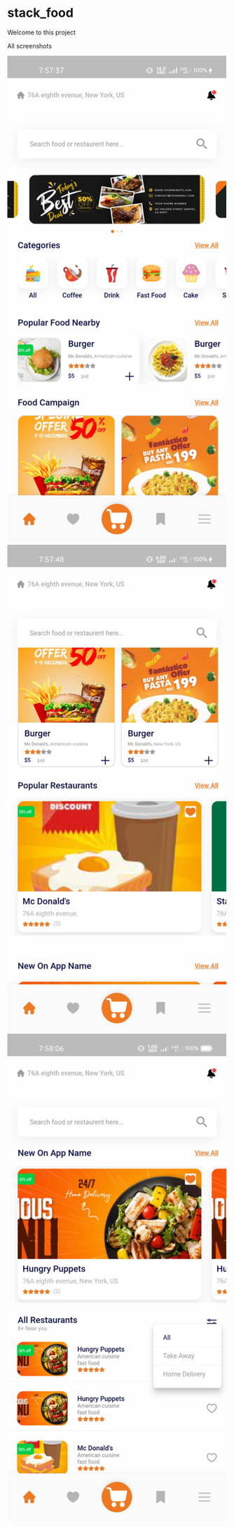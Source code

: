 # stack_food
Welcome to this project
<!DOCTYPE html>
<html>
<body>
<p> All screenshots</p>
<img src="screenshot/one.jpg" width="500"/>

<img src="screenshot/two.jpg" width="500"/>

<img src="screenshot/three.jpg" width="500"/>

</body>
</html>
